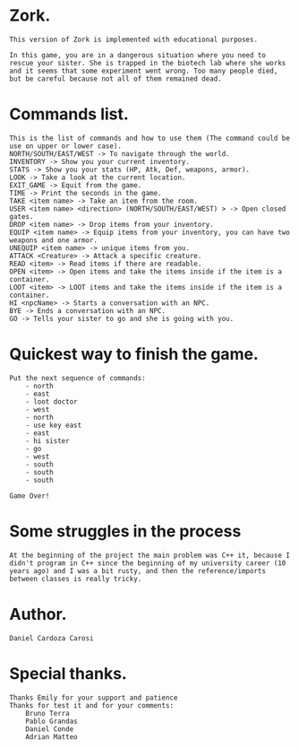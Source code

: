 # Zork.
	This version of Zork is implemented with educational purposes.
	
	In this game, you are in a dangerous situation where you need to rescue your sister. She is trapped in the biotech lab where she works and it seems that some experiment went wrong. Too many people died, but be careful because not all of them remained dead.

# Commands list.
	This is the list of commands and how to use them (The command could be use on upper or lower case).
	NORTH/SOUTH/EAST/WEST -> To navigate through the world.
	INVENTORY -> Show you your current inventory.
	STATS -> Show you your stats (HP, Atk, Def, weapons, armor).
	LOOK -> Take a look at the current location.
	EXIT_GAME -> Equit from the game.
	TIME -> Print the seconds in the game.
	TAKE <item name> -> Take an item from the room.
	USER <item name> <direction> (NORTH/SOUTH/EAST/WEST) > -> Open closed gates.
	DROP <item name> -> Drop items from your inventory.
	EQUIP <item name> -> Equip items from your inventory, you can have two weapons and one armor.
	UNEQUIP <item name> -> unique items from you.
	ATTACK <Creature> -> Attack a specific creature.
	READ <item> -> Read items if there are readable.
	OPEN <item> -> Open items and take the items inside if the item is a container.
	LOOT <item> -> LOOT items and take the items inside if the item is a container.
	HI <npcName> -> Starts a conversation with an NPC.
	BYE -> Ends a conversation with an NPC.
	GO -> Tells your sister to go and she is going with you.

# Quickest way to finish the game.
	Put the next sequence of commands:
		- north
		- east
		- loot doctor
		- west
		- north
		- use key east
		- east
		- hi sister
		- go
		- west
		- south
		- south
		- south
		
	Game Over!

# Some struggles in the process
	At the beginning of the project the main problem was C++ it, because I didn't program in C++ since the beginning of my university career (10 years ago) and I was a bit rusty, and then the reference/imports between classes is really tricky.
	
# Author.
	Daniel Cardoza Carosi

# Special thanks.
	Thanks Emily for your support and patience
	Thanks for test it and for your comments:
		Bruno Terra
		Pablo Grandas
		Daniel Conde
		Adrian Matteo